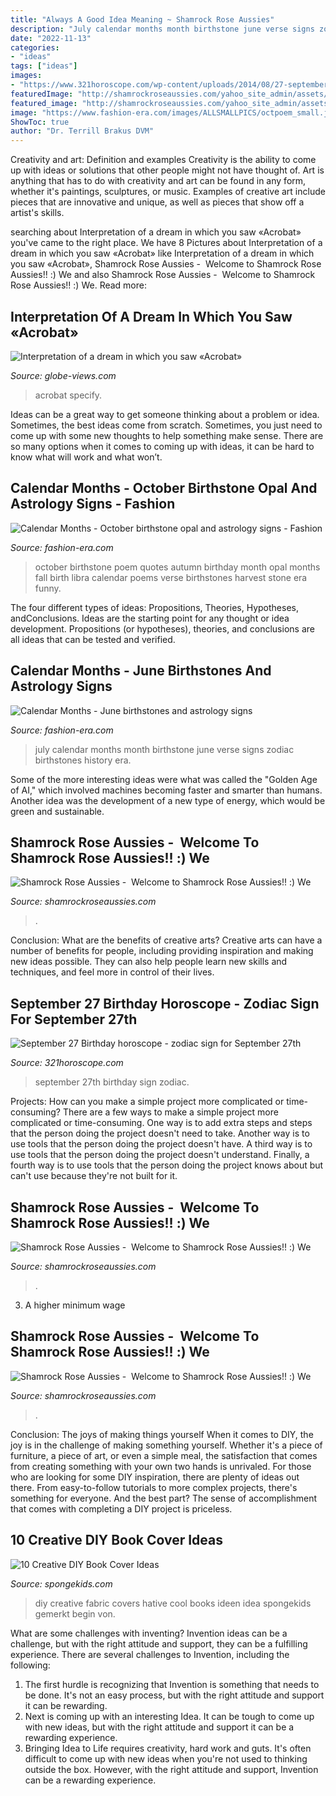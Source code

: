 ```yaml
---
title: "Always A Good Idea Meaning ~ Shamrock Rose Aussies"
description: "July calendar months month birthstone june verse signs zodiac birthstones history era"
date: "2022-11-13"
categories:
- "ideas"
tags: ["ideas"]
images:
- "https://www.321horoscope.com/wp-content/uploads/2014/08/27-september.jpg"
featuredImage: "http://shamrockroseaussies.com/yahoo_site_admin/assets/images/DSC_0193.265232256_std.JPG"
featured_image: "http://shamrockroseaussies.com/yahoo_site_admin/assets/images/DSC_0193.265232256_std.JPG"
image: "https://www.fashion-era.com/images/ALLSMALLPICS/octpoem_small.jpg"
ShowToc: true
author: "Dr. Terrill Brakus DVM"
---
```



Creativity and art: Definition and examples
Creativity is the ability to come up with ideas or solutions that other people might not have thought of. Art is anything that has to do with creativity and art can be found in any form, whether it's paintings, sculptures, or music. Examples of creative art include pieces that are innovative and unique, as well as pieces that show off a artist's skills.

	

		
searching about Interpretation of a dream in which you saw «Acrobat» you've came to the right place. We have 8 Pictures about Interpretation of a dream in which you saw «Acrobat» like Interpretation of a dream in which you saw «Acrobat», Shamrock Rose Aussies - ﻿﻿﻿ Welcome to Shamrock Rose Aussies!! :) We and also Shamrock Rose Aussies - ﻿﻿﻿ Welcome to Shamrock Rose Aussies!! :) We. Read more:
		
    
## Interpretation Of A Dream In Which You Saw «Acrobat»

<img loading=lazy src="https://globe-views.com/dcim/dreams/acrobat/acrobat-02.jpg" onerror="this.onerror=null;this.src='https://tse3.mm.bing.net/th?id=OIP.K8Xj6o8jpqktLmdHm6TlggHaLQ&amp;pid=15.1';" alt="Interpretation of a dream in which you saw «Acrobat»">

_Source: globe-views.com_

>acrobat specify. 

	

Ideas can be a great way to get someone thinking about a problem or idea. Sometimes, the best ideas come from scratch. Sometimes, you just need to come up with some new thoughts to help something make sense. There are so many options when it comes to coming up with ideas, it can be hard to know what will work and what won’t.

    
## Calendar Months - October Birthstone Opal And Astrology Signs - Fashion

<img loading=lazy src="https://www.fashion-era.com/images/ALLSMALLPICS/octpoem_small.jpg" onerror="this.onerror=null;this.src='https://tse1.mm.bing.net/th?id=OIP.gKNbWECULxp7jG8ljLZcLgHaLk&amp;pid=15.1';" alt="Calendar Months - October birthstone opal and astrology signs - Fashion">

_Source: fashion-era.com_

>october birthstone poem quotes autumn birthday month opal months fall birth libra calendar poems verse birthstones harvest stone era funny. 

	

The four different types of ideas: Propositions, Theories, Hypotheses, andConclusions.
Ideas are the starting point for any thought or idea development. Propositions (or hypotheses), theories, and conclusions are all ideas that can be tested and verified.

    
## Calendar Months - June Birthstones And Astrology Signs

<img loading=lazy src="https://www.fashion-era.com/images/calendar/julypoem.jpg" onerror="this.onerror=null;this.src='https://tse2.mm.bing.net/th?id=OIP.sOWD16qoYPJZnltZOR_R_QHaLH&amp;pid=15.1';" alt="Calendar Months - June birthstones and astrology signs">

_Source: fashion-era.com_

>july calendar months month birthstone june verse signs zodiac birthstones history era. 

	

Some of the more interesting ideas were what was called the "Golden Age of AI," which involved machines becoming faster and smarter than humans. Another idea was the development of a new type of energy, which would be green and sustainable.

    
## Shamrock Rose Aussies - ﻿﻿﻿ Welcome To Shamrock Rose Aussies!! :) We

<img loading=lazy src="http://shamrockroseaussies.com/yahoo_site_admin/assets/images/DSC_0148.83222436_std.JPG" onerror="this.onerror=null;this.src='https://tse2.mm.bing.net/th?id=OIP.kbHv7ZAyravdhmWw1jHabwHaFO&amp;pid=15.1';" alt="Shamrock Rose Aussies - ﻿﻿﻿ Welcome to Shamrock Rose Aussies!! :) We">

_Source: shamrockroseaussies.com_

>. 

	

Conclusion: What are the benefits of creative arts?
Creative arts can have a number of benefits for people, including providing inspiration and making new ideas possible. They can also help people learn new skills and techniques, and feel more in control of their lives.

    
## September 27 Birthday Horoscope - Zodiac Sign For September 27th

<img loading=lazy src="https://www.321horoscope.com/wp-content/uploads/2014/08/27-september.jpg" onerror="this.onerror=null;this.src='https://tse3.mm.bing.net/th?id=OIP.ArgGYjKTysOmfTToCRAtswHaF8&amp;pid=15.1';" alt="September 27 Birthday horoscope - zodiac sign for September 27th">

_Source: 321horoscope.com_

>september 27th birthday sign zodiac. 

	

Projects: How can you make a simple project more complicated or time-consuming?
There are a few ways to make a simple project more complicated or time-consuming. One way is to add extra steps and steps that the person doing the project doesn't need to take. Another way is to use tools that the person doing the project doesn't have. A third way is to use tools that the person doing the project doesn't understand. Finally, a fourth way is to use tools that the person doing the project knows about but can't use because they're not built for it.

    
## Shamrock Rose Aussies - ﻿﻿﻿ Welcome To Shamrock Rose Aussies!! :) We

<img loading=lazy src="http://shamrockroseaussies.com/yahoo_site_admin/assets/images/DSC_0376.7603913_std.JPG" onerror="this.onerror=null;this.src='https://tse1.mm.bing.net/th?id=OIP.Iws8PnI38sIw8Ut9dqL-WAHaFd&amp;pid=15.1';" alt="Shamrock Rose Aussies - ﻿﻿﻿ Welcome to Shamrock Rose Aussies!! :) We">

_Source: shamrockroseaussies.com_

>. 

	

3. A higher minimum wage

    
## Shamrock Rose Aussies - ﻿﻿﻿ Welcome To Shamrock Rose Aussies!! :) We

<img loading=lazy src="http://shamrockroseaussies.com/yahoo_site_admin/assets/images/DSC_0193.265232256_std.JPG" onerror="this.onerror=null;this.src='https://tse1.mm.bing.net/th?id=OIP.lj85e7EfgKy6v4_C9fVR5wHaGM&amp;pid=15.1';" alt="Shamrock Rose Aussies - ﻿﻿﻿ Welcome to Shamrock Rose Aussies!! :) We">

_Source: shamrockroseaussies.com_

>. 

	

Conclusion: The joys of making things yourself
When it comes to DIY, the joy is in the challenge of making something yourself. Whether it's a piece of furniture, a piece of art, or even a simple meal, the satisfaction that comes from creating something with your own two hands is unrivaled.
For those who are looking for some DIY inspiration, there are plenty of ideas out there. From easy-to-follow tutorials to more complex projects, there's something for everyone. And the best part? The sense of accomplishment that comes with completing a DIY project is priceless.

    
## 10 Creative DIY Book Cover Ideas

<img loading=lazy src="http://spongekids.com/wp-content/uploads/2015/09/1-fabric-book-cover.jpg" onerror="this.onerror=null;this.src='https://tse3.mm.bing.net/th?id=OIP.KZDOxBZwbBBHNdekzlFSOQHaK4&amp;pid=15.1';" alt="10 Creative DIY Book Cover Ideas">

_Source: spongekids.com_

>diy creative fabric covers hative cool books ideen idea spongekids gemerkt begin von. 

	

What are some challenges with inventing?
Invention ideas can be a challenge, but with the right attitude and support, they can be a fulfilling experience. There are several challenges to Invention, including the following:
1. The first hurdle is recognizing that Invention is something that needs to be done. It's not an easy process, but with the right attitude and support it can be rewarding.
2. Next is coming up with an interesting Idea. It can be tough to come up with new ideas, but with the right attitude and support it can be a rewarding experience. 
3. Bringing Idea to Life requires creativity, hard work and guts. It's often difficult to come up with new ideas when you're not used to thinking outside the box. However, with the right attitude and support, Invention can be a rewarding experience.

